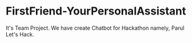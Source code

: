 # FirstFriend-YourPersonalAssistant
It's Team Project. 
We have create Chatbot for Hackathon namely, Parul Let's Hack.

